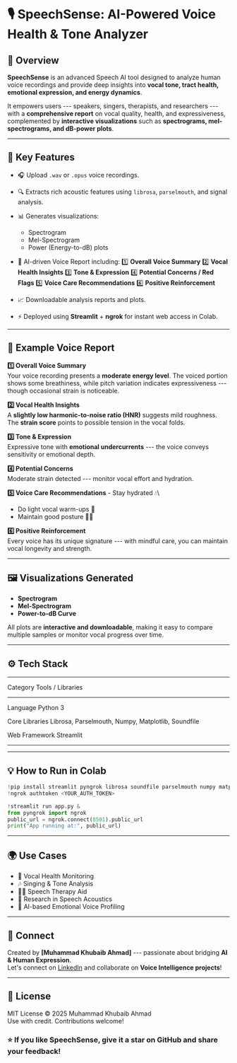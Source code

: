 # 🎙️ SpeechSense: AI-Powered Voice Health & Tone Analyzer

## 🚀 Overview

**SpeechSense** is an advanced Speech AI tool designed to analyze human
voice recordings and provide deep insights into **vocal tone, tract
health, emotional expression, and energy dynamics**.   

It empowers users --- speakers, singers, therapists, and researchers ---
with a **comprehensive report** on vocal quality, health, and
expressiveness, complemented by **interactive visualizations** such as
**spectrograms, mel-spectrograms, and dB-power plots**.

------------------------------------------------------------------------

## 🧠 Key Features

-   🎧 Upload `.wav` or `.opus` voice recordings.

-   🔍 Extracts rich acoustic features using `librosa`, `parselmouth`,
    and signal analysis.

-   📊 Generates visualizations:

    -   Spectrogram
    -   Mel-Spectrogram
    -   Power (Energy-to-dB) plots

-   🤖 AI-driven Voice Report including: 1️⃣ **Overall Voice Summary** 2️⃣
    **Vocal Health Insights** 3️⃣ **Tone & Expression** 4️⃣ **Potential
    Concerns / Red Flags** 5️⃣ **Voice Care Recommendations** 6️⃣
    **Positive Reinforcement**

-   📈 Downloadable analysis reports and plots.

-   ⚡ Deployed using **Streamlit** + **ngrok** for instant web access
    in Colab.

------------------------------------------------------------------------

## 🧩 Example Voice Report

**1️⃣ Overall Voice Summary**\
Your voice recording presents a **moderate energy level**. The voiced
portion shows some breathiness, while pitch variation indicates
expressiveness --- though occasional strain is noticeable.

**2️⃣ Vocal Health Insights**\
A **slightly low harmonic-to-noise ratio (HNR)** suggests mild
roughness. The **strain score** points to possible tension in the vocal
folds.

**3️⃣ Tone & Expression**\
Expressive tone with **emotional undercurrents** --- the voice conveys
sensitivity or emotional depth.

**4️⃣ Potential Concerns**\
Moderate strain detected --- monitor vocal effort and hydration.

**5️⃣ Voice Care Recommendations** - Stay hydrated 💧\
- Do light vocal warm-ups 🎵
- Maintain good posture 🧍‍♂️

**6️⃣ Positive Reinforcement**\
Every voice has its unique signature --- with mindful care, you can
maintain vocal longevity and strength.

------------------------------------------------------------------------

## 🖼️ Visualizations Generated

-   **Spectrogram**
-   **Mel-Spectrogram**
-   **Power-to-dB Curve**

All plots are **interactive and downloadable**, making it easy to
compare multiple samples or monitor vocal progress over time.

------------------------------------------------------------------------

## ⚙️ Tech Stack

  -----------------------------------------------------------------------
  Category                   Tools / Libraries
  -------------------------- --------------------------------------------
  Language                   Python 3

  Core Libraries             Librosa, Parselmouth, Numpy, Matplotlib,
                             Soundfile

  Web Framework              Streamlit

-----------------------------------------------------------------------

------------------------------------------------------------------------

## 💡 How to Run in Colab

``` python
!pip install streamlit pyngrok librosa soundfile parselmouth numpy matplotlib
!ngrok authtoken <YOUR_AUTH_TOKEN>

!streamlit run app.py &
from pyngrok import ngrok
public_url = ngrok.connect(8501).public_url
print("App running at:", public_url)
```

------------------------------------------------------------------------

## 🌍 Use Cases

-   🎤 Vocal Health Monitoring
-   🎶 Singing & Tone Analysis
-   🧑‍⚕️ Speech Therapy Aid
-   🧬 Research in Speech Acoustics
-   🧠 AI-based Emotional Voice Profiling

------------------------------------------------------------------------
    
## 💬 Connect

Created by **\[Muhammad Khubaib Ahmad\]** --- passionate about bridging **AI & Human
Expression**.\
Let's connect on [LinkedIn](https://linkedin.com/in/Muhammad-Khubaib-ahmad-) and collaborate on
**Voice Intelligence projects**!

------------------------------------------------------------------------

## 📜 License

MIT License © 2025 Muhammad Khubaib Ahmad\
Use with credit. Contributions welcome!

### ⭐ If you like SpeechSense, give it a star on GitHub and share your feedback!
